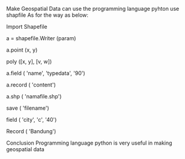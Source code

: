 
Make Geospatial Data can use the programming language pyhton use shapfile
As for the way as below:

Import Shapefile

a = shapefile.Writer (param)

a.point (x, y)

poly ([x, y], [v, w])

a.field ( 'name', 'typedata', '90')

a.record ( 'content')

a.shp ( 'namafile.shp')

save ( 'filename')

field ( 'city', 'c', '40')

Record ( 'Bandung')

Conclusion
Programming language python is very useful in making geospatial data
